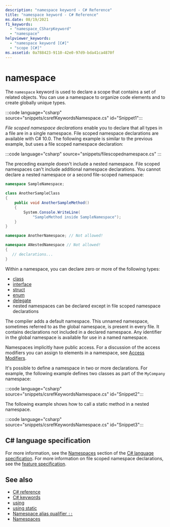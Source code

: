 ```yaml
---
description: "namespace keyword - C# Reference"
title: "namespace keyword - C# Reference"
ms.date: 08/19/2021
f1_keywords: 
  - "namespace_CSharpKeyword"
  - "namespace"
helpviewer_keywords: 
  - "namespace keyword [C#]"
  - "scope [C#]"
ms.assetid: 0a788423-9110-42e0-97d9-bda41ca4870f
---
```

# namespace

The `namespace` keyword is used to declare a scope that contains a set of related objects. You can use a namespace to organize code elements and to create globally unique types.

:::code language="csharp" source="snippets/csrefKeywordsNamespace.cs" id="Snippet1":::

*File scoped namespace declarations* enable you to declare that all types in a file are in a single namespace. File scoped namespace declarations are available with C# 10.0. The following example is similar to the previous example, but uses a file scoped namespace declaration:

:::code language="csharp" source="snippets/filescopednamespace.cs" :::

The preceding example doesn't include a nested namespace. File scoped namespaces can't include additional namespace declarations. You cannot declare a nested namespace or a second file-scoped namespace:

```csharp
namespace SampleNamespace;

class AnotherSampleClass
{
    public void AnotherSampleMethod()
    {
        System.Console.WriteLine(
            "SampleMethod inside SampleNamespace");
    }
}

namespace AnotherNamespace; // Not allowed!

namespace ANestedNamespace // Not allowed!
{
   // declarations...
}
```

Within a namespace, you can declare zero or more of the following types:

- [class](class.md)
- [interface](interface.md)
- [struct](../builtin-types/struct.md)
- [enum](../builtin-types/enum.md)
- [delegate](../builtin-types/reference-types.md#the-delegate-type)
- nested namespaces can be declared except in file scoped namespace declarations

The compiler adds a default namespace. This unnamed namespace, sometimes referred to as the global namespace, is present in every file. It contains declarations not included in a declared namespace. Any identifier in the global namespace is available for use in a named namespace.

Namespaces implicitly have public access. For a discussion of the access modifiers you can assign to elements in a namespace, see [Access Modifiers](access-modifiers.md).

It's possible to define a namespace in two or more declarations. For example, the following example defines two classes as part of the `MyCompany` namespace:

:::code language="csharp" source="snippets/csrefKeywordsNamespace.cs" id="Snippet2":::

The following example shows how to call a static method in a nested namespace.

:::code language="csharp" source="snippets/csrefKeywordsNamespace.cs" id="Snippet3":::

## C# language specification

For more information, see the [Namespaces](~/_csharplang/spec/namespaces.md) section of the [C# language specification](~/_csharplang/spec/introduction.md).
For more information on file scoped namespace declarations, see the [feature specification](~/_csharplang/proposals/csharp-10.0/file-scoped-namespaces.md).

## See also

- [C# reference](../index.md)
- [C# keywords](index.md)
- [using](using-directive.md)
- [using static](using-directive.md)
- [Namespace alias qualifier `::`](../operators/namespace-alias-qualifier.md)
- [Namespaces](../../fundamentals/types/namespaces.md)
